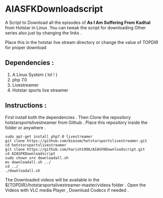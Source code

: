# AIASFKDownloadscript
A Script to Download all the episodes of **As I Am Suffering From Kadhal** from Hotstar in Linux .You can tweak the script for downloading Other series also just by changing the links .

Place this in the hotstar live stream directory or change the value of TOPDIR for proper download 

## Dependencies : 
1. A Linux System ( lol ! )
2. php 7.0
3. Livestreamer
4. Hotstar sports live streamer

## Instructions :

First install both the dependencies . Then Clone the repository hotstarsportslivestreamer from Github .
Place this repository inside the folder or anywhere .

    sudo apt-get install php7.0 livestreamer
    git clone https://github.com/biezom/hotstarsportslivestreamer.git
    cd hotstarsportslivestreamer
    git clone https://github.com/harish1996/AIASFKDownloadscript.git
    cd AIASFKDownloadscript
    sudo chown u+x downloadall.sh
    mv downloadall.sh ../
    cd ../
    ./downloadall.sh

The Downloaded videos will be available in the ${TOPDIR}/hotstarsportslivestreamer-master/videos folder .
Open the Videos with VLC media Player , Download Codecs if needed .
